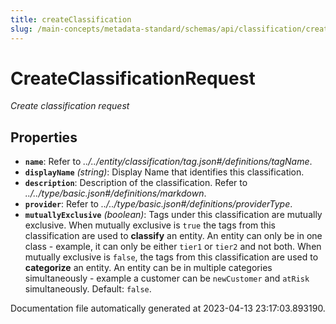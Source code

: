 ```yaml
---
title: createClassification
slug: /main-concepts/metadata-standard/schemas/api/classification/createclassification
---
```


# CreateClassificationRequest

*Create classification request*

## Properties

- **`name`**: Refer to *../../entity/classification/tag.json#/definitions/tagName*.
- **`displayName`** *(string)*: Display Name that identifies this classification.
- **`description`**: Description of the classification. Refer to *../../type/basic.json#/definitions/markdown*.
- **`provider`**: Refer to *../../type/basic.json#/definitions/providerType*.
- **`mutuallyExclusive`** *(boolean)*: Tags under this classification are mutually exclusive. When mutually exclusive is `true` the tags from this classification are used to **classify** an entity. An entity can only be in one class - example, it can only be either `tier1` or `tier2` and not both. When mutually exclusive is `false`, the tags from this classification are used to **categorize** an entity. An entity can be in multiple categories simultaneously - example a customer can be `newCustomer` and `atRisk` simultaneously. Default: `false`.


Documentation file automatically generated at 2023-04-13 23:17:03.893190.
